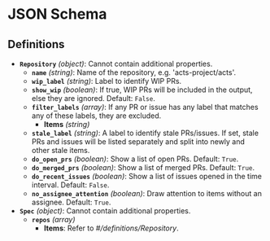 # JSON Schema

## Definitions

- **`Repository`** *(object)*: Cannot contain additional properties.
  - **`name`** *(string)*: Name of the repository, e.g. 'acts-project/acts'.
  - **`wip_label`** *(string)*: Label to identify WIP PRs.
  - **`show_wip`** *(boolean)*: If true, WIP PRs will be included in the output, else they are ignored. Default: `False`.
  - **`filter_labels`** *(array)*: If any PR or issue has any label that matches any of these labels, they are excluded.
    - **Items** *(string)*
  - **`stale_label`** *(string)*: A label to identify stale PRs/issues. If set, stale PRs and issues will be listed separately and split into newly and other stale items.
  - **`do_open_prs`** *(boolean)*: Show a list of open PRs. Default: `True`.
  - **`do_merged_prs`** *(boolean)*: Show a list of merged PRs. Default: `True`.
  - **`do_recent_issues`** *(boolean)*: Show a list of issues opened in the time interval. Default: `False`.
  - **`no_assignee_attention`** *(boolean)*: Draw attention to items without an assignee. Default: `True`.
- **`Spec`** *(object)*: Cannot contain additional properties.
  - **`repos`** *(array)*
    - **Items**: Refer to *#/definitions/Repository*.
